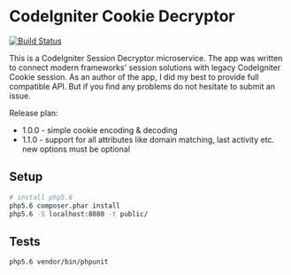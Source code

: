 # CodeIgniter Cookie Decryptor

[![Build Status](https://travis-ci.com/partikus/ci-cookie-decryptor.svg?token=WPAKr8mvUbkxW4NXsPf6&branch=master)](https://travis-ci.com/partikus/ci-cookie-decryptor)

This is a CodeIgniter Session Decryptor microservice. The app was written to connect modern frameworks' session solutions with legacy CodeIgniter Cookie session.
As an author of the app, I did my best to provide full compatible API.
But if you find any problems do not hesitate to submit an issue.

Release plan:
* 1.0.0 - simple cookie encoding & decoding
* 1.1.0 - support for all attributes like domain matching, last activity etc. new options must be optional

## Setup

```bash
# install php5.6
php5.6 composer.phar install
php5.6 -S localhost:8080 -t public/
```

## Tests

```bash
php5.6 vendor/bin/phpunit
```
